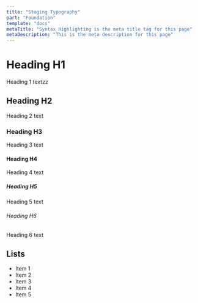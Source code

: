 ```yaml
---
title: "Staging Typography"
part: "Foundation"
template: "docs"
metaTitle: "Syntax Highlighting is the meta title tag for this page"
metaDescription: "This is the meta description for this page"
---
```


# Heading H1
Heading 1 textzz

## Heading H2
Heading 2 text

### Heading H3
Heading 3 text

#### Heading H4
Heading 4 text

##### Heading H5
Heading 5 text

###### Heading H6
Heading 6 text

## Lists
- Item 1
- Item 2
- Item 3
- Item 4
- Item 5
